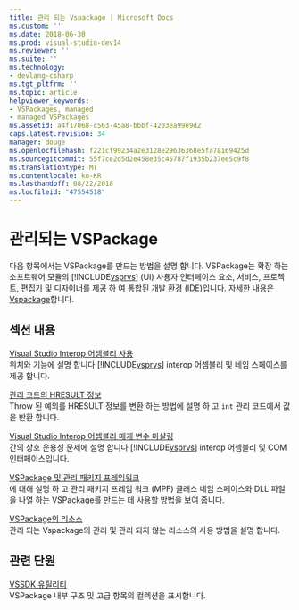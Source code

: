 ```yaml
---
title: 관리 되는 Vspackage | Microsoft Docs
ms.custom: ''
ms.date: 2018-06-30
ms.prod: visual-studio-dev14
ms.reviewer: ''
ms.suite: ''
ms.technology:
- devlang-csharp
ms.tgt_pltfrm: ''
ms.topic: article
helpviewer_keywords:
- VSPackages, managed
- managed VSPackages
ms.assetid: a4f17068-c563-45a8-bbbf-4203ea99e9d2
caps.latest.revision: 34
manager: douge
ms.openlocfilehash: f221cf99234a2e3128e29636368e5fa78169425d
ms.sourcegitcommit: 55f7ce2d5d2e458e35c45787f1935b237ee5c9f8
ms.translationtype: MT
ms.contentlocale: ko-KR
ms.lasthandoff: 08/22/2018
ms.locfileid: "47554518"
---
```

# <a name="managed-vspackages"></a>관리되는 VSPackage
다음 항목에서는 VSPackage를 만드는 방법을 설명 합니다. VSPackage는 확장 하는 소프트웨어 모듈의 [!INCLUDE[vsprvs](../includes/vsprvs-md.md)] (UI) 사용자 인터페이스 요소, 서비스, 프로젝트, 편집기 및 디자이너를 제공 하 여 통합된 개발 환경 (IDE)입니다. 자세한 내용은 [Vspackage](../extensibility/internals/vspackages.md)합니다.  
  
## <a name="in-this-section"></a>섹션 내용  
 [Visual Studio Interop 어셈블리 사용](../extensibility/internals/using-visual-studio-interop-assemblies.md)  
 위치와 기능에 설명 합니다 [!INCLUDE[vsprvs](../includes/vsprvs-md.md)] interop 어셈블리 및 네임 스페이스를 제공 합니다.  
  
 [관리 코드의 HRESULT 정보](../misc/hresult-information-in-managed-code.md)  
 Throw 된 예외를 HRESULT 정보를 변환 하는 방법에 설명 하 고 `int` 관리 코드에서 값을 반환 합니다.  
  
 [Visual Studio Interop 어셈블리 매개 변수 마샬링](../misc/visual-studio-interop-assembly-parameter-marshaling.md)  
 간의 상호 운용성 문제에 설명 합니다 [!INCLUDE[vsprvs](../includes/vsprvs-md.md)] interop 어셈블리 및 COM 인터페이스입니다.  
  
 [VSPackage 및 관리 패키지 프레임워크](../misc/vspackages-and-the-managed-package-framework.md)  
 에 대해 설명 하 고 관리 패키지 프레임 워크 (MPF) 클래스 네임 스페이스와 DLL 파일을 나열 하는 VSPackage를 만드는 데 사용할 방법을 보여 줍니다.  
  
 [VSPackage의 리소스](../extensibility/internals/resources-in-vspackages.md)  
 관리 되는 Vspackage의 관리 및 관리 되지 않는 리소스의 사용 방법을 설명 합니다.  
  
## <a name="related-sections"></a>관련 단원  
 [VSSDK 유틸리티](../extensibility/internals/vssdk-utilities.md)  
 VSPackage 내부 구조 및 고급 항목의 컬렉션을 표시합니다.